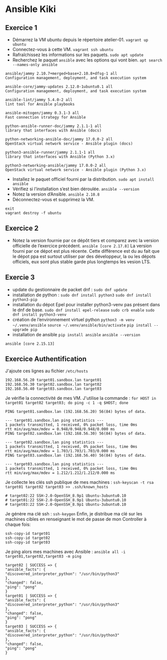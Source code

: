 # Ansible Kiki
## Exercice 1

 - Démarrez la VM ubuntu depuis le répertoire atelier-01.
 `vagrant up ubuntu`
-   Connectez-vous à cette VM.
`vagrant ssh ubuntu`
-   Rafraîchissez les informations sur les paquets.
`sudo apt update`
-   Recherchez le paquet `ansible` avec les options qui vont bien.
`apt search --names-only ansible`
```
ansible/jammy 2.10.7+merged+base+2.10.8+dfsg-1 all  
Configuration management, deployment, and task execution system  
  
ansible-core/jammy-updates 2.12.0-1ubuntu0.1 all  
Configuration management, deployment, and task execution system  
  
ansible-lint/jammy 5.4.0-2 all  
lint tool for Ansible playbooks  
  
ansible-mitogen/jammy 0.3.1-3 all  
Fast connection strategy for Ansible  
  
python-ansible-runner-doc/jammy 2.1.1-1 all  
library that interfaces with Ansible (docs)  
  
python-networking-ansible-doc/jammy 17.0.0-2 all  
OpenStack virtual network service - Ansible plugin (docs)  
  
python3-ansible-runner/jammy 2.1.1-1 all  
library that interfaces with Ansible (Python 3.x)  
  
python3-networking-ansible/jammy 17.0.0-2 all  
OpenStack virtual network service - Ansible plugin (Python 3.x)
```
-   Installez le paquet officiel fourni par la distribution.
`sudo apt install ansible`
-   Vérifiez si l’installation s’est bien déroulée.
`ansible --version`
-   Notez la version d’Ansible.
`ansible 2.10.8`
-   Déconnectez-vous et supprimez la VM.
```
exit
vagrant destroy -f ubuntu
```
## Exercice 2
- Notez la version fournie par ce dépôt tiers et comparez avec la version officielle de l’exercice précédent.
`ansible [core 2.17.8]`
La version fourni par ce dépot est plus récente. Cette  différence est du au fait que le dépot ppa est surtout utiliser par des développeur, la ou les dépots officiels, eux sont plus stable garde plus longtemps les vesion LTS.

## Exercie 3
- update du gestionnaire de packet dnf :
`sudo dnf update`
- installation de python :
`sudo dnf install python3`
`sudo dnf install python3-pip`
- installation du dépot Epel pour installer python3-venv pas présent dans le dnf de base.
`sudo dnf install epel-release`
`sudo crb enable`
`sudo dnf install python3-venv`
- création de l’environnement virtuel python 
`python3 -m venv ~/.venv/ansible`
`source ~/.venv/ansible/bin/activate`
`pip install --upgrade pip`
- installation de ansible
`pip install ansible`
`ansible --version`
```
ansible [core 2.15.13]
```

## Exercice Authentification
J'ajoute ces lignes au fichier `/etc/hosts`
```
192.168.56.20 target01.sandbox.lan target01  
192.168.56.30 target02.sandbox.lan target02  
192.168.56.40 target03.sandbox.lan target03
```
Je vérifie la connectivité de mes VM. J'utilise la commande : `for HOST in target01 target02 target03; do ping -c 1 -q $HOST; done`
```
PING target01.sandbox.lan (192.168.56.20) 56(84) bytes of data.  
  
--- target01.sandbox.lan ping statistics ---  
1 packets transmitted, 1 received, 0% packet loss, time 0ms  
rtt min/avg/max/mdev = 0.948/0.948/0.948/0.000 ms  
PING target02.sandbox.lan (192.168.56.30) 56(84) bytes of data.  
  
--- target02.sandbox.lan ping statistics ---  
1 packets transmitted, 1 received, 0% packet loss, time 0ms  
rtt min/avg/max/mdev = 1.703/1.703/1.703/0.000 ms  
PING target03.sandbox.lan (192.168.56.40) 56(84) bytes of data.  
  
--- target03.sandbox.lan ping statistics ---  
1 packets transmitted, 1 received, 0% packet loss, time 0ms  
rtt min/avg/max/mdev = 1.212/1.212/1.212/0.000 ms
```

Je collecte les clés ssh publique de mes machines : `ssh-keyscan -t rsa target01 target02 target03 >> .ssh/known_hosts`
```
# target02:22 SSH-2.0-OpenSSH_8.9p1 Ubuntu-3ubuntu0.10  
# target01:22 SSH-2.0-OpenSSH_8.9p1 Ubuntu-3ubuntu0.10  
# target03:22 SSH-2.0-OpenSSH_8.9p1 Ubuntu-3ubuntu0.10
 ```
 Je génère ma clé ssh : `ssh-keygen`
 Enfin, je distribue ma clé sur les machines cibles en renseignant le mot de passe de mon Controller à chaque fois: 
 ```
 ssh-copy-id target01
 ssh-copy-id target02
 ssh-copy-id target03
 ```
 Je ping alors mes machines avec Ansible : `ansible all -i target01,target02,target03 -m ping`
 ```
target02 | SUCCESS => {  
"ansible_facts": {  
"discovered_interpreter_python": "/usr/bin/python3"  
},  
"changed": false,  
"ping": "pong"  
}  
target01 | SUCCESS => {  
"ansible_facts": {  
"discovered_interpreter_python": "/usr/bin/python3"  
},  
"changed": false,  
"ping": "pong"  
}  
target03 | SUCCESS => {  
"ansible_facts": {  
"discovered_interpreter_python": "/usr/bin/python3"  
},  
"changed": false,  
"ping": "pong"  
}
 ```
